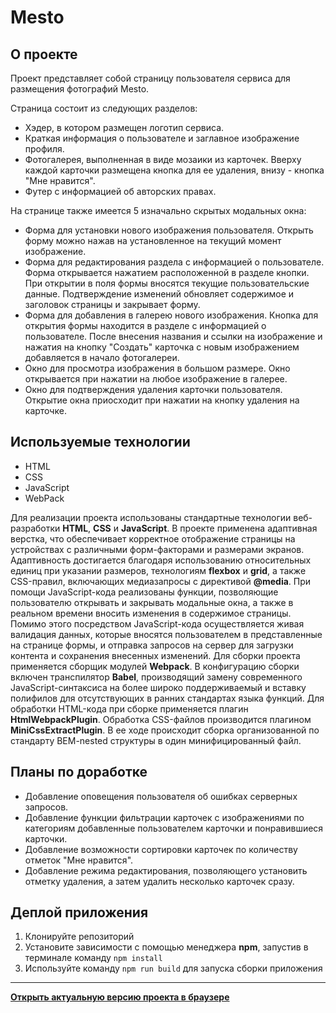 # Mesto

## О проекте

Проект представляет собой страницу пользователя сервиса для размещения фотографий Mesto. 

Страница состоит из следующих разделов:

* Хэдер, в котором размещен логотип сервиса.
* Краткая информация о пользователе и заглавное изображение профиля.
* Фотогалерея, выполненная в виде мозаики из карточек. Вверху каждой карточки размещена кнопка для ее удаления, внизу - кнопка "Мне нравится".
* Футер с информацией об авторских правах.

На странице также имеется 5 изначально скрытых модальных окна:

* Форма для установки нового изображения пользователя. Открыть форму можно нажав на установленное на текущий момент изображение. 
* Форма для редактирования раздела с информацией о пользователе. Форма открывается нажатием расположенной в разделе кнопки. При открытии в поля формы вносятся текущие пользовательские данные. Подтверждение изменений обновляет содержимое и заголовок страницы и закрывает форму.
* Форма для добавления в галерею нового изображения. Кнопка для открытия формы находится в разделе с информацией о пользователе. После внесения названия и ссылки на изображение и нажатия на кнопку "Создать" карточка с новым изображением добавляется в начало фотогалереи.
* Окно для просмотра изображения в большом размере. Окно открывается при нажатии на любое изображение в галерее.
* Окно для подтверждения удаления карточки пользователя. Открытие окна приосходит при нажатии на кнопку удаления на карточке.

## Используемые технологии

* HTML
* CSS
* JavaScript
* WebPack

Для реализации проекта использованы стандартные технологии веб-разработки **HTML**, **CSS** и **JavaScript**. В проекте применена адаптивная верстка, что обеспечивает корректное отображение страницы на устройствах с различными форм-факторами и размерами экранов. Адаптивность достигается благодаря использованию относительных единиц при указании размеров, технологиям **flexbox** и **grid**, а также CSS-правил, включающих медиазапросы с директивой **@media**. При помощи JavaScript-кода реализованы функции, позволяющие пользователю открывать и закрывать модальные окна, а также в реальном времени вносить изменения в содержимое страницы. Помимо этого посредством JavaScript-кода осуществляется живая валидация данных, которые вносятся пользователем в представленные на странице формы, и отправка запросов на сервер для загрузки контента и сохранения внесенных изменений. Для сборки проекта применяется сборщик модулей **Webpack**. В конфигурацию сборки включен транспилятор **Babel**, производящий замену современного JavaScript-синтаксиса на более широко поддерживаемый и вставку полифилов для отсутствующих в ранних стандартах языка функций. Для обработки HTML-кода при сборке применяется плагин **HtmlWebpackPlugin**. Обработка CSS-файлов производится плагином **MiniCssExtractPlugin**. В ее ходе происходит сборка организованной по стандарту BEM-nested структуры в один минифицированный файл.

##  Планы по доработке

* Добавление оповещения пользователя об ошибках серверных запросов.
* Добавление функции фильтрации карточек с изображениями по категориям добавленные пользователем карточки и понравившиеся карточки.
* Добавление возможности сортировки карточек по количеству отметок "Мне нравится".
* Добавление режима редактирования, позволяющего установить отметку удаления, а затем удалить несколько карточек сразу.

## Деплой приложения

1. Клонируйте репозиторий
2. Установите зависимости с помощью менеджера **npm**, запустив в терминале команду `npm install`
3. Используйте команду `npm run build` для запуска сборки приложения
___

**[Открыть актуальную версию проекта в браузере](https://keepitdown.github.io/mesto-project-bootcamp/index.html)**